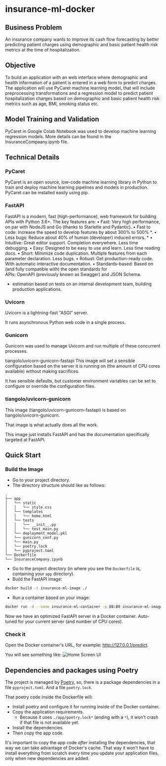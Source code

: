 # insurance-ml-docker

## Business Problem
An insurance company wants to improve its cash flow forecasting by better predicting patient charges using demographic and basic patient health risk metrics at the time of hospitalization.

## Objective
To build an application with an web interface where demographic and health information of a patient is entered in a web form to predict charges. The application will use PyCaret machine learning model, that will include preprocessing transformations and a regression model to predict patient hospitalization charges based on demographic and basic patient health risk metrics such as age, BMI, smoking status etc.

## Model Training and Validation
PyCaret in Google Colab Notebook was used to develop machine learning regression models. More details can be found in the InsuranceCompaany.ipynb file.

## Technical Details

### PyCaret
PyCaret is an open source, low-code machine learning library in Python to train and deploy machine learning pipelines and models in production. PyCaret can be installed easily using pip.

### FastAPI
FastAPI is a modern, fast (high-performance), web framework for building APIs with Python 3.6+.
The key features are:
	• Fast: Very high performance, on par with NodeJS and Go (thanks to Starlette and Pydantic).
	• Fast to code: Increase the speed to develop features by about 300% to 500% *.
	• Less bugs: Reduce about 40% of human (developer) induced errors. *
	• Intuitive: Great editor support. Completion everywhere. Less time debugging.
	• Easy: Designed to be easy to use and learn. Less time reading docs.
	• Short: Minimize code duplication. Multiple features from each parameter declaration. Less bugs.
	• Robust: Get production-ready code. With automatic interactive documentation.
	• Standards-based: Based on (and fully compatible with) the open standards for APIs: OpenAPI (previously known as Swagger) and JSON Schema.
* estimation based on tests on an internal development team, building production applications.

### Uvicorn
Uvicorn is a lightning-fast "ASGI" server.

It runs asynchronous Python web code in a single process.

### Gunicorn
Gunicorn was used to manage Uvicorn and run multiple of these concurrent processes.

tiangolo/uvicorn-gunicorn-fastapi
This image will set a sensible configuration based on the server it is running on (the amount of CPU cores available) without making sacrifices.

It has sensible defaults, but customer environment variables can be set to configure or override the configuration files.

### tiangolo/uvicorn-gunicorn
This image (tiangolo/uvicorn-gunicorn-fastapi) is based on tiangolo/uvicorn-gunicorn.

That image is what actually does all the work.

This image just installs FastAPI and has the documentation specifically targeted at FastAPI.

## Quick Start
### Build the Image

* Go to your project directory.
* The directory structure should like as follows:

```
.
├── app
│   └── static
│   │   └── style.css
│   └── templates
│   │   └── home.html
│   └── tests
│   │   └── __init__.py
│   │   └── test_main.py
│   └── deployment_model.pkl
│   └── gunicorn_conf.py
│   └── main.py
│   └── poetry.lock
│   └── pyproject.toml
└── Dockerfile
└── InsuranceCompany.ipynb
```

* Go to the project directory (in where you see the `Dockerfile` is, containing your `app` directory).
* Build the FastAPI image:

```bash
docker build -t insurance-ml-image ./
```

* Run a container based on your image:

```bash
docker run -d --name insurance-ml-container -p 80:80 insurance-ml-image
```

Now we have an optimized FastAPI server in a Docker container. Auto-tuned for your current server (and number of CPU cores).

### Check it

Open the Docker container's URL, for example: <a href="http://127.0.0.1/predict" target="_blank">http://127.0.0.1/predict</a>.

You will see something like:
![Home Screen UI](https://dl.dropbox.com/s/g1wt3e965fiqji0/homescreen.png?dl=0)

## Dependencies and packages using Poetry

The project is managed by [Poetry](https://python-poetry.org/), so, there is a package dependencies in a file `pyproject.toml`. And a file `poetry.lock`.

That poetry code inside the Dockerfile will:
* Install poetry and configure it for running inside of the Docker container.
* Copy the application requirements.
    * Because it uses `./app/poetry.lock*` (ending with a `*`), it won't crash if that file is not available yet.
* Install the dependencies.
* Then copy the app code.

It's important to copy the app code *after* installing the dependencies, that way we can take advantage of Docker's cache. That way it won't have to install everything from scratch every time you update your application files, only when new dependencies are added.